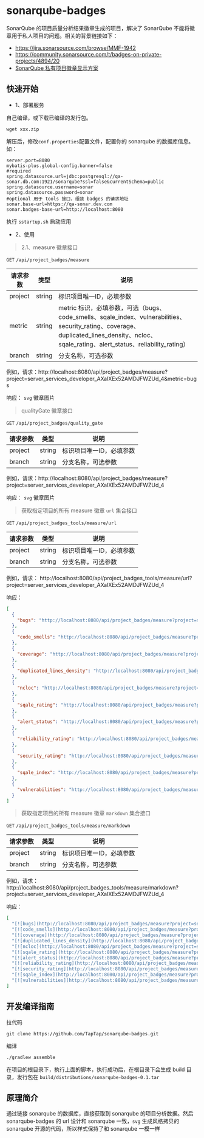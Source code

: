 # sonarqube-badges

SonarQube 的项目质量分析结果徽章生成的项目，解决了 SonarQube 不能将徽章用于私人项目的问题。相关的背景链接如下：

- https://jira.sonarsource.com/browse/MMF-1942
- https://community.sonarsource.com/t/badges-on-private-projects/4894/20
- [SonarQube 私有项目徽章显示方案](http://www.kailing.pub/article/index/arcid/331.html)

## 快速开始

- 1、部署服务 
  
自己编译，或下载已编译的发行包。

```shell
wget xxx.zip
```  

解压后，修改`conf.properties`配置文件，配置你的 sonarqube 的数据库信息。如：

```properties
server.port=8080
mybatis-plus.global-config.banner=false
#required
spring.datasource.url=jdbc:postgresql://qa-sonar.db.com:1921/sonarqube?ssl=false&currentSchema=public
spring.datasource.username=sonar
spring.datasource.password=sonar
#optional 用于 tools 接口，组装 badges 的请求地址
sonar.base-url=https://qa-sonar.dev.com
sonar.badges-base-url=http://localhost:8080
```

执行 `sstartup.sh` 启动应用

- 2、使用

> 2.1、measure 徽章接口

`GET` `/api/project_badges/measure`

| 请求参数 | 类型   | 说明                                                 |
| -------- | ------ | ---------------------------------------------------- |
| project   | string | 标识项目唯一ID，必填参数 |
| metric   | string | metric 标识，必填参数，可选（bugs、code_smells、sqale_index、vulnerabilities、security_rating、coverage、duplicated_lines_density、ncloc、sqale_rating、alert_status、reliability_rating） |
| branch   | string | 分支名称，可选参数 |

例如，请求：http://localhost:8080/api/project_badges/measure?project=server_services_developer_AXaIXEx52AMDJFWZUd_4&metric=bugs

响应： `svg` 徽章图片

> qualityGate 徽章接口

`GET` `/api/project_badges/quality_gate`


| 请求参数 | 类型   | 说明                                                 |
| -------- | ------ | ---------------------------------------------------- |
| project   | string | 标识项目唯一ID，必填参数 |
| branch   | string | 分支名称，可选参数 |

例如，请求：http://localhost:8080/api/project_badges/measure?project=server_services_developer_AXaIXEx52AMDJFWZUd_4

响应： `svg` 徽章图片

> 获取指定项目的所有 measure 徽章 `url` 集合接口

`GET` `/api/project_badges_tools/measure/url`

| 请求参数 | 类型   | 说明                                                 |
| -------- | ------ | ---------------------------------------------------- |
| project   | string | 标识项目唯一ID，必填参数 |
| branch   | string | 分支名称，可选参数 |

例如，请求： http://localhost:8080/api/project_badges_tools/measure/url?project=server_services_developer_AXaIXEx52AMDJFWZUd_4

响应：

```json
[
  {
    "bugs": "http://localhost:8080/api/project_badges/measure?project=server_services_developer_AXaIXEx52AMDJFWZUd_4&metric=bugs"
  },
  {
    "code_smells": "http://localhost:8080/api/project_badges/measure?project=server_services_developer_AXaIXEx52AMDJFWZUd_4&metric=code_smells"
  },
  {
    "coverage": "http://localhost:8080/api/project_badges/measure?project=server_services_developer_AXaIXEx52AMDJFWZUd_4&metric=coverage"
  },
  {
    "duplicated_lines_density": "http://localhost:8080/api/project_badges/measure?project=server_services_developer_AXaIXEx52AMDJFWZUd_4&metric=duplicated_lines_density"
  },
  {
    "ncloc": "http://localhost:8080/api/project_badges/measure?project=server_services_developer_AXaIXEx52AMDJFWZUd_4&metric=ncloc"
  },
  {
    "sqale_rating": "http://localhost:8080/api/project_badges/measure?project=server_services_developer_AXaIXEx52AMDJFWZUd_4&metric=sqale_rating"
  },
  {
    "alert_status": "http://localhost:8080/api/project_badges/measure?project=server_services_developer_AXaIXEx52AMDJFWZUd_4&metric=alert_status"
  },
  {
    "reliability_rating": "http://localhost:8080/api/project_badges/measure?project=server_services_developer_AXaIXEx52AMDJFWZUd_4&metric=reliability_rating"
  },
  {
    "security_rating": "http://localhost:8080/api/project_badges/measure?project=server_services_developer_AXaIXEx52AMDJFWZUd_4&metric=security_rating"
  },
  {
    "sqale_index": "http://localhost:8080/api/project_badges/measure?project=server_services_developer_AXaIXEx52AMDJFWZUd_4&metric=sqale_index"
  },
  {
    "vulnerabilities": "http://localhost:8080/api/project_badges/measure?project=server_services_developer_AXaIXEx52AMDJFWZUd_4&metric=vulnerabilities"
  }
]
```

> 获取指定项目的所有 measure 徽章 `markdown` 集合接口

`GET` `/api/project_badges_tools/measure/markdown`

| 请求参数 | 类型   | 说明                                                 |
| -------- | ------ | ---------------------------------------------------- |
| project   | string | 标识项目唯一ID，必填参数 |
| branch   | string | 分支名称，可选参数 |

例如，请求： http://localhost:8080/api/project_badges_tools/measure/markdown?project=server_services_developer_AXaIXEx52AMDJFWZUd_4

响应：

```json
[
  "[![bugs](http://localhost:8080/api/project_badges/measure?project=server_services_developer_AXaIXEx52AMDJFWZUd_4&metric=bugs)](https://qa-sonar.dev.com/dashboard?id=server_services_developer_AXaIXEx52AMDJFWZUd_4)",
  "[![code_smells](http://localhost:8080/api/project_badges/measure?project=server_services_developer_AXaIXEx52AMDJFWZUd_4&metric=code_smells)](https://qa-sonar.dev.com/dashboard?id=server_services_developer_AXaIXEx52AMDJFWZUd_4)",
  "[![coverage](http://localhost:8080/api/project_badges/measure?project=server_services_developer_AXaIXEx52AMDJFWZUd_4&metric=coverage)](https://qa-sonar.dev.com/dashboard?id=server_services_developer_AXaIXEx52AMDJFWZUd_4)",
  "[![duplicated_lines_density](http://localhost:8080/api/project_badges/measure?project=server_services_developer_AXaIXEx52AMDJFWZUd_4&metric=duplicated_lines_density)](https://qa-sonar.dev.com/dashboard?id=server_services_developer_AXaIXEx52AMDJFWZUd_4)",
  "[![ncloc](http://localhost:8080/api/project_badges/measure?project=server_services_developer_AXaIXEx52AMDJFWZUd_4&metric=ncloc)](https://qa-sonar.dev.com/dashboard?id=server_services_developer_AXaIXEx52AMDJFWZUd_4)",
  "[![sqale_rating](http://localhost:8080/api/project_badges/measure?project=server_services_developer_AXaIXEx52AMDJFWZUd_4&metric=sqale_rating)](https://qa-sonar.dev.com/dashboard?id=server_services_developer_AXaIXEx52AMDJFWZUd_4)",
  "[![alert_status](http://localhost:8080/api/project_badges/measure?project=server_services_developer_AXaIXEx52AMDJFWZUd_4&metric=alert_status)](https://qa-sonar.dev.com/dashboard?id=server_services_developer_AXaIXEx52AMDJFWZUd_4)",
  "[![reliability_rating](http://localhost:8080/api/project_badges/measure?project=server_services_developer_AXaIXEx52AMDJFWZUd_4&metric=reliability_rating)](https://qa-sonar.dev.com/dashboard?id=server_services_developer_AXaIXEx52AMDJFWZUd_4)",
  "[![security_rating](http://localhost:8080/api/project_badges/measure?project=server_services_developer_AXaIXEx52AMDJFWZUd_4&metric=security_rating)](https://qa-sonar.dev.com/dashboard?id=server_services_developer_AXaIXEx52AMDJFWZUd_4)",
  "[![sqale_index](http://localhost:8080/api/project_badges/measure?project=server_services_developer_AXaIXEx52AMDJFWZUd_4&metric=sqale_index)](https://qa-sonar.dev.com/dashboard?id=server_services_developer_AXaIXEx52AMDJFWZUd_4)",
  "[![vulnerabilities](http://localhost:8080/api/project_badges/measure?project=server_services_developer_AXaIXEx52AMDJFWZUd_4&metric=vulnerabilities)](https://qa-sonar.dev.com/dashboard?id=server_services_developer_AXaIXEx52AMDJFWZUd_4)"
]
```

## 开发编译指南

拉代码

```
git clone https://github.com/TapTap/sonarqube-badges.git
```

编译

```
./gradlew assemble
```

在项目的根目录下，执行上面的脚本，执行成功后，在根目录下会生成 build 目录，发行包在 `build/distributions/sonarqube-badges-0.1.tar`

## 原理简介

通过链接 sonarqube 的数据库，直接获取到 sonarqube 的项目分析数据。然后 sonarqube-badges 的 url 设计和 sonarqube 一致，`svg` 生成风格拷贝的 sonarqube
开源的代码，所以样式保持了和 sonarqube 一模一样